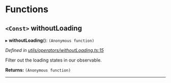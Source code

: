 

# Functions

<a id="withoutloading"></a>

## `<Const>` withoutLoading

▸ **withoutLoading**(): `(Anonymous function)`

*Defined in [utils/operators/withoutLoading.ts:15](https://github.com/paritytech/js-libs/blob/83ff883/packages/light.js/src/utils/operators/withoutLoading.ts#L15)*

Filter out the loading states in our observable.

**Returns:** `(Anonymous function)`

___

